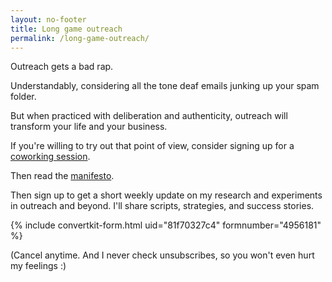 ```yaml
---
layout: no-footer
title: Long game outreach
permalink: /long-game-outreach/
---
```


Outreach gets a bad rap.

Understandably, considering all the tone deaf emails junking up your spam folder.

But when practiced with deliberation and authenticity, outreach will transform your life and your business.

If you're willing to try out that point of view, consider signing up for a [coworking session](/social-pomodoros).

Then read the [manifesto](/long-game-outreach-manifesto).

Then sign up to get a short weekly update on my research and experiments in outreach and beyond. I'll share scripts, strategies, and success stories.

{% include convertkit-form.html uid="81f70327c4" formnumber="4956181" %}

(Cancel anytime. And I never check unsubscribes, so you won't even hurt my feelings :)
